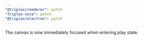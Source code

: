 ```yaml
---
"@triplex/renderer": patch
"triplex-vsce": patch
"@triplex/electron": patch
---
```


The canvas is now immediately focused when entering play state.
